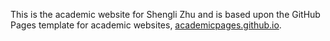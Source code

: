 This is the academic website for Shengli Zhu and is based upon the GitHub Pages template for academic websites, [academicpages.github.io](https://github.com/academicpages/academicpages.github.io).
